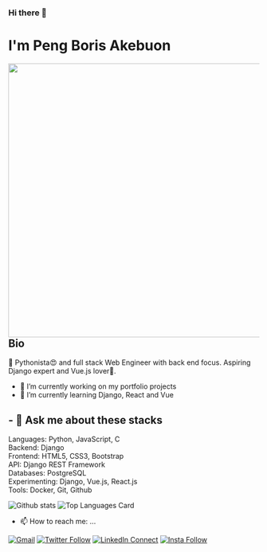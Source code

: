 ### Hi there 👋
# I'm Peng Boris Akebuon
<!--
**itzomen/itzomen** is a ✨ _special_ ✨ repository because its `README.md` (this file) appears on your GitHub profile.

Here are some ideas to get you started:


- 👯 I’m looking to collaborate on ...
- 🤔 I’m looking for help with ...


- 😄 Pronouns: ...
- ⚡ Fun fact: ...
-->

<a target="_blank" href="https://shunjid.github.io"><img width="550" align="right" src="https://careers.eclerx.com/images/01.jpg"></a>

## Bio
:wave: Pythonista😍 and full stack Web Engineer with back end focus. Aspiring Django expert and Vue.js lover🤗.
- 🔭 I’m currently working on my portfolio projects
- 🌱 I’m currently learning Django, React and Vue

## - 💬 Ask me about these stacks

Languages: Python, JavaScript, C
<br>
Backend: Django
<br>
Frontend: HTML5, CSS3, Bootstrap
<br>
API: Django REST Framework
<br>
Databases: PostgreSQL
<br>
Experimenting: Django, Vue.js, React.js
<br>
Tools: Docker, Git, Github
<br>

![Github stats](https://github-readme-stats.vercel.app/api?username=itzomen&theme=highcontrast&show_icons=true&count_private=true)
![Top Languages Card](https://github-readme-stats.vercel.app/api/top-langs/?username=itzomen&layout=compact)


- 📫 How to reach me: ...

[![Gmail](https://img.shields.io/badge/%20-Send%20Mail-black?color=14171A&labelColor=ef5350&logo=gmail&logoColor=ffffff)](mailto:peng.akebuon2468@gmail.com)
[![Twitter Follow](https://img.shields.io/badge/dynamic/json.svg?color=14171A&labelColor=37474f&logo=twitter&logoColor=4fc3f7&label=&query=%24[0].followers_count&url=https%3A%2F%2Fcdn.syndication.twimg.com%2Fwidgets%2Ffollowbutton%2Finfo.json%3Fscreen_names%3Dsajib1066&suffix=%20Followers)](https://twitter.com/itz_an_omen/)
[![LinkedIn Connect](https://img.shields.io/badge/%20-Connect-black?color=14171A&labelColor=212121&logo=linkedin&logoColor=ffffff)](https://www.linkedin.com/in/peng-boris-akebuon-0b8ba0195/)
[![Insta Follow](https://img.shields.io/badge/%20-Follow-black?color=14171A&labelColor=d81b60&logo=instagram&logoColor=ffffff)](https://www.instagram.com/sajib1066/)

